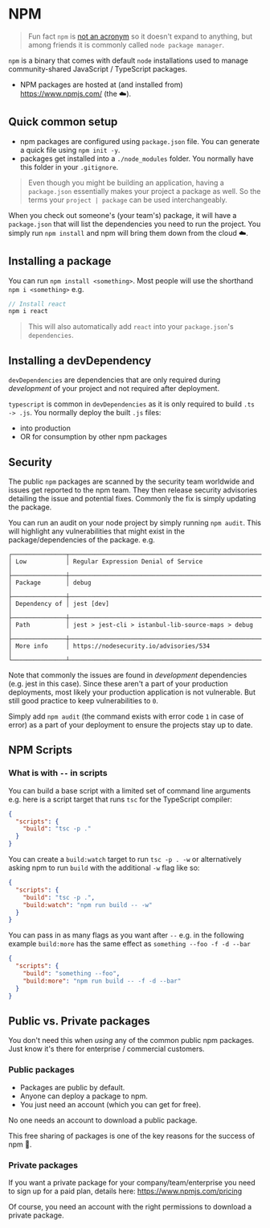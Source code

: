 # NPM 

> Fun fact `npm` is [not an acronym](https://twitter.com/npmjs/status/347057301401763840) so it doesn't expand to anything, but among friends it is commonly called `node package manager`.

`npm` is a binary that comes with default `node` installations used to manage community-shared JavaScript / TypeScript packages.


* NPM packages are hosted at (and installed from) https://www.npmjs.com/ (the ☁️).

## Quick common setup

* npm packages are configured using `package.json` file. You can generate a quick file using `npm init -y`.
* packages get installed into a `./node_modules` folder. You normally have this folder in your `.gitignore`.

> Even though you might be building an application, having a `package.json` essentially makes your project a package as well. So the terms your `project | package` can be used interchangeably.

When you check out someone's (your team's) package, it will have a `package.json` that will list the dependencies you need to run the project. You simply run `npm install` and npm will bring them down from the cloud ☁️.
 
## Installing a package
You can run `npm install <something>`. Most people will use the shorthand `npm i <something>` e.g. 

```ts
// Install react
npm i react
```

> This will also automatically add `react` into your `package.json`'s `dependencies`.

## Installing a devDependency
`devDependencies` are dependencies that are only required during *development* of your project and not required after deployment. 

`typescript` is common in `devDependencies` as it is only required to build `.ts -> .js`. You normally deploy the built `.js` files:

* into production  
* OR for consumption by other npm packages

## Security
The public `npm` packages are scanned by the security team worldwide and issues get reported to the npm team. They then release security advisories detailing the issue and potential fixes. Commonly the fix is simply updating the package. 

You can run an audit on your node project by simply running `npm audit`. This will highlight any vulnerabilities that might exist in the package/dependencies of the package. e.g. 

```
┌───────────────┬──────────────────────────────────────────────────────────────┐
│ Low           │ Regular Expression Denial of Service                         │
├───────────────┼──────────────────────────────────────────────────────────────┤
│ Package       │ debug                                                        │
├───────────────┼──────────────────────────────────────────────────────────────┤
│ Dependency of │ jest [dev]                                                   │
├───────────────┼──────────────────────────────────────────────────────────────┤
│ Path          │ jest > jest-cli > istanbul-lib-source-maps > debug           │
├───────────────┼──────────────────────────────────────────────────────────────┤
│ More info     │ https://nodesecurity.io/advisories/534                       │
└───────────────┴──────────────────────────────────────────────────────────────┘
```

Note that commonly the issues are found in *development* dependencies (e.g. jest in this case). Since these aren't a part of your production deployments, most likely your production application is not vulnerable. But still good practice to keep vulnerabilities to `0`.

Simply add `npm audit` (the command exists with error code `1` in case of error) as a part of your deployment to ensure the projects stay up to date.

## NPM Scripts 

### What is with `--` in scripts 
You can build a base script with a limited set of command line arguments e.g. here is a script target that runs `tsc` for the TypeScript compiler: 

```json
{
  "scripts": {
    "build": "tsc -p ."
  }
}
```

You can create a `build:watch` target to run `tsc -p . -w` or alternatively asking npm to run `build` with the additional `-w` flag like so: 

```json
{
  "scripts": {
    "build": "tsc -p .",
    "build:watch": "npm run build -- -w"
  }
}
```
You can pass in as many flags as you want after `--` e.g. in the following example `build:more` has the same effect as `something --foo -f -d --bar`

```json
{
  "scripts": {
    "build": "something --foo",
    "build:more": "npm run build -- -f -d --bar"
  }
}
```

## Public vs. Private packages
You don't need this when *using* any of the common public npm packages. Just know it's there for enterprise / commercial customers.

### Public packages
* Packages are public by default. 
* Anyone can deploy a package to npm. 
* You just need an account (which you can get for free).
 
No one needs an account to download a public package. 

This free sharing of packages is one of the key reasons for the success of npm 🌹.

### Private packages 

If you want a private package for your company/team/enterprise you need to sign up for a paid plan, details here: https://www.npmjs.com/pricing

Of course, you need an account with the right permissions to download a private package.
 